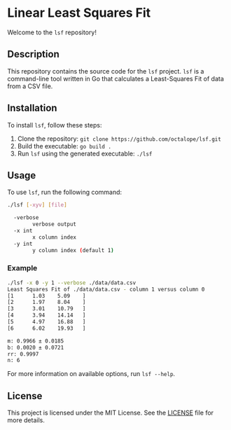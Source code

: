 # Linear Least Squares Fit

Welcome to the `lsf` repository!

## Description

This repository contains the source code for the `lsf` project. `lsf` is a command-line tool written in Go that calculates a Least-Squares Fit of data from a CSV file. 

## Installation

To install `lsf`, follow these steps:

1. Clone the repository: `git clone https://github.com/octalope/lsf.git`
2. Build the executable: `go build .`
3. Run `lsf` using the generated executable: `./lsf`

## Usage

To use `lsf`, run the following command:

```bash
./lsf [-xyv] [file]

  -verbose
        verbose output
  -x int
        x column index
  -y int
        y column index (default 1)
```

### Example

```bash
./lsf -x 0 -y 1 --verbose ./data/data.csv                
Least Squares Fit of ./data/data.csv - column 1 versus column 0
[1      1.03    5.09    ]
[2      1.97    8.04    ]
[3      3.01    10.79   ]
[4      3.94    14.14   ]
[5      4.97    16.88   ]
[6      6.02    19.93   ]

m: 0.9966 ± 0.0185
b: 0.0020 ± 0.0721
rr: 0.9997
n: 6
```

For more information on available options, run `lsf --help`.

## License

This project is licensed under the MIT License. See the [LICENSE](LICENSE) file for more details.
